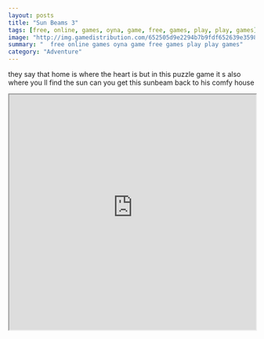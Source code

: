 ```yaml
---
layout: posts
title: "Sun Beams 3"
tags: [free, online, games, oyna, game, free, games, play, play, games]
image: "http://img.gamedistribution.com/652505d9e2294b7b9fdf652639e35984.jpg"
summary: "  free online games oyna game free games play play games"
category: "Adventure"
---
```


they say that home is where the heart is but in this puzzle game it s also where you ll find the sun can you get this sunbeam back to his comfy house

<iframe width="100%" height="480px;" src="http://html5.gamedistribution.com/652505d9e2294b7b9fdf652639e35984/"></iframe>